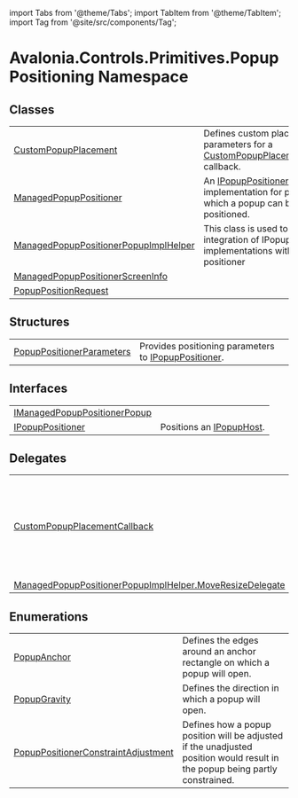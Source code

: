 import Tabs from '@theme/Tabs'; 
import TabItem from '@theme/TabItem'; 
import Tag from '@site/src/components/Tag'; 

# Avalonia.Controls.Primitives.PopupPositioning Namespace






## Classes
<table>
<tr>
<td><a href="T_Avalonia_Controls_Primitives_PopupPositioning_CustomPopupPlacement">CustomPopupPlacement</a></td>
<td>Defines custom placement parameters for a <a href="T_Avalonia_Controls_Primitives_PopupPositioning_CustomPopupPlacementCallback">CustomPopupPlacementCallback</a> callback.</td>
</tr>
<tr>
<td><a href="T_Avalonia_Controls_Primitives_PopupPositioning_ManagedPopupPositioner">ManagedPopupPositioner</a></td>
<td>An <a href="T_Avalonia_Controls_Primitives_PopupPositioning_IPopupPositioner">IPopupPositioner</a> implementation for platforms on which a popup can be arbitrarily positioned.</td>
</tr>
<tr>
<td><a href="T_Avalonia_Controls_Primitives_PopupPositioning_ManagedPopupPositionerPopupImplHelper">ManagedPopupPositionerPopupImplHelper</a></td>
<td>This class is used to simplify integration of IPopupImpl implementations with popup positioner</td>
</tr>
<tr>
<td><a href="T_Avalonia_Controls_Primitives_PopupPositioning_ManagedPopupPositionerScreenInfo">ManagedPopupPositionerScreenInfo</a></td>
<td> </td>
</tr>
<tr>
<td><a href="T_Avalonia_Controls_Primitives_PopupPositioning_PopupPositionRequest">PopupPositionRequest</a></td>
<td> </td>
</tr>
</table>

## Structures
<table>
<tr>
<td><a href="T_Avalonia_Controls_Primitives_PopupPositioning_PopupPositionerParameters">PopupPositionerParameters</a></td>
<td>Provides positioning parameters to <a href="T_Avalonia_Controls_Primitives_PopupPositioning_IPopupPositioner">IPopupPositioner</a>.</td>
</tr>
</table>

## Interfaces
<table>
<tr>
<td><a href="T_Avalonia_Controls_Primitives_PopupPositioning_IManagedPopupPositionerPopup">IManagedPopupPositionerPopup</a></td>
<td> </td>
</tr>
<tr>
<td><a href="T_Avalonia_Controls_Primitives_PopupPositioning_IPopupPositioner">IPopupPositioner</a></td>
<td>Positions an <a href="T_Avalonia_Controls_Primitives_IPopupHost">IPopupHost</a>.</td>
</tr>
</table>

## Delegates
<table>
<tr>
<td><a href="T_Avalonia_Controls_Primitives_PopupPositioning_CustomPopupPlacementCallback">CustomPopupPlacementCallback</a></td>
<td>Represents a method that provides custom positioning for a <a href="T_Avalonia_Controls_Primitives_Popup">Popup</a> control.</td>
</tr>
<tr>
<td><a href="T_Avalonia_Controls_Primitives_PopupPositioning_ManagedPopupPositionerPopupImplHelper_MoveResizeDelegate">ManagedPopupPositionerPopupImplHelper.MoveResizeDelegate</a></td>
<td> </td>
</tr>
</table>

## Enumerations
<table>
<tr>
<td><a href="T_Avalonia_Controls_Primitives_PopupPositioning_PopupAnchor">PopupAnchor</a></td>
<td>Defines the edges around an anchor rectangle on which a popup will open.</td>
</tr>
<tr>
<td><a href="T_Avalonia_Controls_Primitives_PopupPositioning_PopupGravity">PopupGravity</a></td>
<td>Defines the direction in which a popup will open.</td>
</tr>
<tr>
<td><a href="T_Avalonia_Controls_Primitives_PopupPositioning_PopupPositionerConstraintAdjustment">PopupPositionerConstraintAdjustment</a></td>
<td>Defines how a popup position will be adjusted if the unadjusted position would result in the popup being partly constrained.</td>
</tr>
</table>